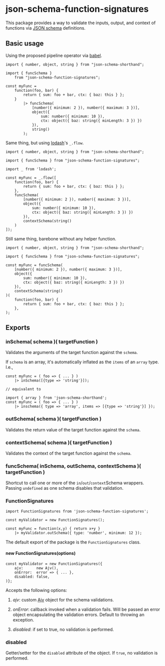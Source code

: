 # json-schema-function-signatures 

This package provides a way to validate the inputs, output, and context 
of functions via [JSON schema](https://json-schema.org) definitions.

## Basic usage

Using the proposed pipeline operator via [babel](https://www.npmjs.com/package/@babel/plugin-proposal-pipeline-operator).


    import { number, object, string } from "json-schema-shorthand";

    import { funcSchema } 
        from "json-schema-function-signatures";

    const myFunc =
        function(foo, bar) {
            return { sum: foo + bar, ctx: { baz: this } };
        }
            |> funcSchema(
                [number({ minimum: 2 }), number({ maximum: 3 })],
                object({                                          
                    sum: number({ minimum: 10 }),
                    ctx: object({ baz: string({ minLength: 3 }) })
                }),
                string()
            );


Same thing, but using [lodash](https://github.com/lodash)'s `_.flow`.

    import { number, object, string } from "json-schema-shorthand";

    import { funcSchema } from "json-schema-function-signatures";

    import _ from 'lodash';

    const myFunc = _.flow([
        function(foo, bar) {
            return { sum: foo + bar, ctx: { baz: this } };
        },
        funcSchema(
            [number({ minimum: 2 }), number({ maximum: 3 })],
            object({
                sum: number({ minimum: 10 }),
                ctx: object({ baz: string({ minLength: 3 }) })
            }),
            contextSchema(string()
        )
    ]);

Still same thing, barebone without any helper function.

    import { number, object, string } from "json-schema-shorthand";

    import { funcSchema } from "json-schema-function-signatures";

    const myFunc = funcSchema(
        [number({ minimum: 2 }), number({ maximum: 3 })],
        object({
            sum: number({ minimum: 10 }),
            ctx: object({ baz: string({ minLength: 3 }) })
        }),
        contextSchema(string()
    )(
        function(foo, bar) {
            return { sum: foo + bar, ctx: { baz: this } };
        },
    );


## Exports

### inSchema( schema )( targetFunction )

Validates the arguments of the target function against the `schema`. 

If `schema` is an array, it's automatically inflated as the `items` of 
an `array` type. I.e.,

    const myFunc = ( foo => { ... } )
        |> inSchema([{type => 'string'}]);

    // equivalent to 

    import { array } from 'json-schema-shorthand';
    const myFunc = ( foo => { ... } )
        |> inschema({ type => 'array', items => [{type => 'string'}] });


### outSchema( schema )( targetFunction )

Validates the return value of the target function against the `schema`. 

### contextSchema( schema )( targetFunction )

Validates the context of the target function against the `schema`. 

### funcSchema( inSchema, outSchema, contextSchema )( targetFunction )

Shortcut to call one or more of the `in`/`out`/`context`Schema wrappers.
Passing `undefined` as one schema disables that validation.

### FunctionSignatures 

    import FunctionSignatures from 'json-schema-function-signatures';

    const myValidator = new FunctionSignatures();

    const myFunc = function(x,y) { return x+y }
        |> myValidator.outSchema({ type: 'number', minimum: 12 });

The default export of the package is the `FunctionSignatures` class.

#### new FunctionSignatures(options) 

    const myValidator = new FunctionSignatures({
        ajv:      new Ajv(),
        onError:  error => { ... },
        disabled: false,
    )};

Accepts the following options:

1. *ajv*: custom [Ajv](https://github.com/epoberezkin/ajv) 
object for the schema validations.

1. *onError*: callback invoked when a validation fails. Will be passed
    an error object encapsulating the validation errors. Default to throwing an
   exception.

1. *disabled*: if set to true, no validation is performed.

### disabled 

Getter/setter for the `disabled` attribute of the object. If `true`, no
validation is performed.

